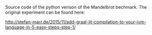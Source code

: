 Source code of the python verison of the Mandelbrot bechmark. 
The original experiment can be found here:

http://stefan-marr.de/2015/11/add-graal-jit-compilation-to-your-jvm-language-in-5-easy-steps-step-1/
